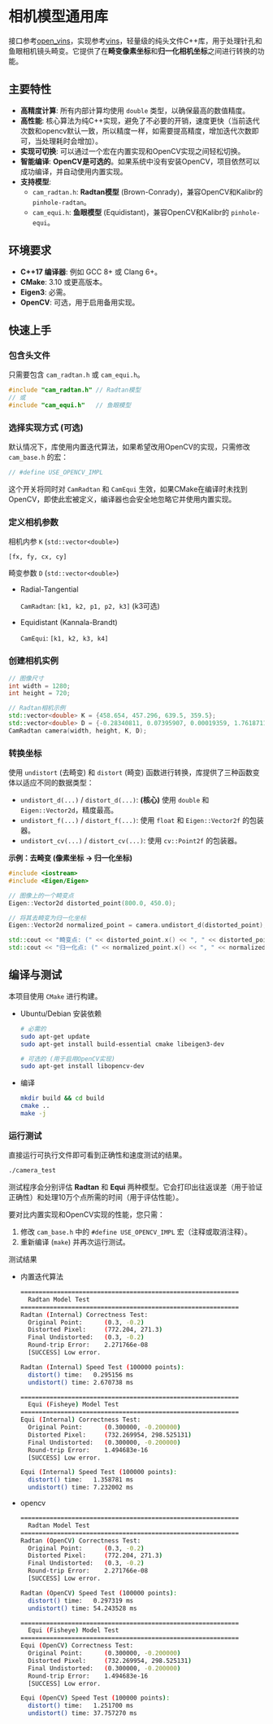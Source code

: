 # 相机模型通用库

接口参考[open_vins](https://github.com/rpng/open_vins/tree/master/ov_core/src/cam)，实现参考[vins](https://github.com/HKUST-Aerial-Robotics/VINS-Fusion)，轻量级的纯头文件C++库，用于处理针孔和鱼眼相机镜头畸变。它提供了在**畸变像素坐标**和**归一化相机坐标**之间进行转换的功能。

## 主要特性

- **高精度计算**: 所有内部计算均使用 `double` 类型，以确保最高的数值精度。
- **高性能**: 核心算法为纯C++实现，避免了不必要的开销，速度更快（当前迭代次数和opencv默认一致，所以精度一样，如需要提高精度，增加迭代次数即可，当处理耗时会增加）。
- **实现可切换**: 可以通过一个宏在内置实现和OpenCV实现之间轻松切换。
- **智能编译**: **OpenCV是可选的**。如果系统中没有安装OpenCV，项目依然可以成功编译，并自动使用内置实现。
- **支持模型**:
  - `cam_radtan.h`: **Radtan模型** (Brown-Conrady)，兼容OpenCV和Kalibr的 `pinhole-radtan`。
  - `cam_equi.h`: **鱼眼模型** (Equidistant)，兼容OpenCV和Kalibr的 `pinhole-equi`。

## 环境要求

- **C++17 编译器**: 例如 GCC 8+ 或 Clang 6+。
- **CMake**: 3.10 或更高版本。
- **Eigen3**: 必需。
- **OpenCV**: 可选，用于启用备用实现。

## 快速上手

### 包含头文件

只需要包含 `cam_radtan.h` 或 `cam_equi.h`。

```cpp
#include "cam_radtan.h" // Radtan模型
// 或
#include "cam_equi.h"   // 鱼眼模型
```

### 选择实现方式 (可选)

默认情况下，库使用内置迭代算法，如果希望改用OpenCV的实现，只需修改 `cam_base.h` 的宏：

```cpp
// #define USE_OPENCV_IMPL
```
这个开关将同时对 `CamRadtan` 和 `CamEqui` 生效，如果CMake在编译时未找到OpenCV，即使此宏被定义，编译器也会安全地忽略它并使用内置实现。

### 定义相机参数

相机内参 `K` (`std::vector<double>`)

 `[fx, fy, cx, cy]`

畸变参数 `D` (`std::vector<double>`)

- Radial-Tangential

    `CamRadtan`: `[k1, k2, p1, p2, k3]` (k3可选)

-  Equidistant (Kannala-Brandt)

    `CamEqui`: `[k1, k2, k3, k4]`

### 创建相机实例

```cpp
// 图像尺寸
int width = 1280;
int height = 720;

// Radtan相机示例
std::vector<double> K = {458.654, 457.296, 639.5, 359.5};
std::vector<double> D = {-0.28340811, 0.07395907, 0.00019359, 1.76187114e-05};
CamRadtan camera(width, height, K, D);
```

### 转换坐标

使用 `undistort` (去畸变) 和 `distort` (畸变) 函数进行转换，库提供了三种函数变体以适应不同的数据类型：

- `undistort_d(...)` / `distort_d(...)`: **(核心)** 使用 `double` 和 `Eigen::Vector2d`，精度最高。
- `undistort_f(...)` / `distort_f(...)`: 使用 `float` 和 `Eigen::Vector2f` 的包装器。
- `undistort_cv(...)` / `distort_cv(...)`: 使用 `cv::Point2f` 的包装器。

**示例：去畸变 (像素坐标 -> 归一化坐标)**

```cpp
#include <iostream>
#include <Eigen/Eigen>

// 图像上的一个畸变点
Eigen::Vector2d distorted_point(800.0, 450.0);

// 将其去畸变为归一化坐标
Eigen::Vector2d normalized_point = camera.undistort_d(distorted_point);

std::cout << "畸变点: (" << distorted_point.x() << ", " << distorted_point.y() << ")" << std::endl;
std::cout << "归一化点: (" << normalized_point.x() << ", " << normalized_point.y() << ")" << std::endl;
```

## 编译与测试

本项目使用 `CMake` 进行构建。

- Ubuntu/Debian 安装依赖

  ```bash
  # 必需的
  sudo apt-get update
  sudo apt-get install build-essential cmake libeigen3-dev

  # 可选的 (用于启用OpenCV实现)
  sudo apt-get install libopencv-dev
  ```

- 编译

  ```bash
  mkdir build && cd build
  cmake ..
  make -j
  ```

### 运行测试

直接运行可执行文件即可看到正确性和速度测试的结果。

```bash
./camera_test
```

测试程序会分别评估 **Radtan** 和 **Equi** 两种模型。它会打印出往返误差（用于验证正确性）和处理10万个点所需的时间（用于评估性能）。

要对比内置实现和OpenCV实现的性能，您只需：
1.  修改 `cam_base.h` 中的 `#define USE_OPENCV_IMPL` 宏（注释或取消注释）。
2.  重新编译 (`make`) 并再次运行测试。

测试结果

- 内置迭代算法

  ```bash
  ============================================================
    Radtan Model Test
  ============================================================
  Radtan (Internal) Correctness Test:
    Original Point:      (0.3, -0.2)
    Distorted Pixel:     (772.204, 271.3)
    Final Undistorted:   (0.3, -0.2)
    Round-trip Error:    2.271766e-08
    [SUCCESS] Low error.

  Radtan (Internal) Speed Test (100000 points):
    distort() time:   0.295156 ms
    undistort() time: 2.670738 ms

  ============================================================
    Equi (Fisheye) Model Test
  ============================================================
  Equi (Internal) Correctness Test:
    Original Point:      (0.300000, -0.200000)
    Distorted Pixel:     (732.269954, 298.525131)
    Final Undistorted:   (0.300000, -0.200000)
    Round-trip Error:    1.494683e-16
    [SUCCESS] Low error.

  Equi (Internal) Speed Test (100000 points):
    distort() time:   1.358781 ms
    undistort() time: 7.232002 ms
  ```

- opencv

  ```bash
  ============================================================
    Radtan Model Test
  ============================================================
  Radtan (OpenCV) Correctness Test:
    Original Point:      (0.3, -0.2)
    Distorted Pixel:     (772.204, 271.3)
    Final Undistorted:   (0.3, -0.2)
    Round-trip Error:    2.271766e-08
    [SUCCESS] Low error.

  Radtan (OpenCV) Speed Test (100000 points):
    distort() time:   0.297319 ms
    undistort() time: 54.243528 ms

  ============================================================
    Equi (Fisheye) Model Test
  ============================================================
  Equi (OpenCV) Correctness Test:
    Original Point:      (0.300000, -0.200000)
    Distorted Pixel:     (732.269954, 298.525131)
    Final Undistorted:   (0.300000, -0.200000)
    Round-trip Error:    1.494683e-16
    [SUCCESS] Low error.

  Equi (OpenCV) Speed Test (100000 points):
    distort() time:   1.251700 ms
    undistort() time: 37.757270 ms
  ```